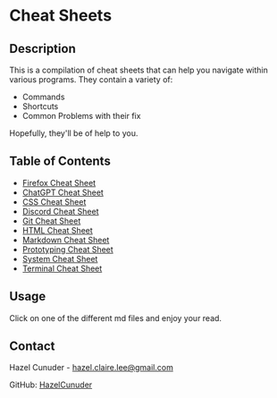 # Cheat Sheets

## Description

This is a compilation of cheat sheets that can help you navigate within various programs.
They contain a variety of:

- Commands
- Shortcuts
- Common Problems with their fix

Hopefully, they'll be of help to you.

## Table of Contents

- [Firefox Cheat Sheet](/cheat-sheets/Browser%20Cheat%20Sheet.md)
- [ChatGPT Cheat Sheet](/cheat-sheets/chatGPT-cheat-sheet.md)
- [CSS Cheat Sheet](/cheat-sheets/css_cheatsheet.md)
- [Discord Cheat Sheet](/cheat-sheets/discord-cheat-sheet.md)
- [Git Cheat Sheet](/cheat-sheets/Git%20Cheat%20Sheet.md)
- [HTML Cheat Sheet](/cheat-sheets/HTML-cheat-sheet.md)
- [Markdown Cheat Sheet](/cheat-sheets/Markdown%20Cheat%20Sheet.md)
- [Prototyping Cheat Sheet](/cheat-sheets/Markdown%20Cheat%20Sheet.md)
- [System Cheat Sheet](/cheat-sheets/System%20Cheat%20Sheet.md)
- [Terminal Cheat Sheet](/cheat-sheets/Terminal%20Cheat%20Sheet.md)

## Usage

Click on one of the different md files and enjoy your read.

## Contact

Hazel Cunuder - [hazel.claire.lee@gmail.com](mailto:hazel.claire.lee@gmail.com)

GitHub: [HazelCunuder](https://github.com/HazelCunuder)
